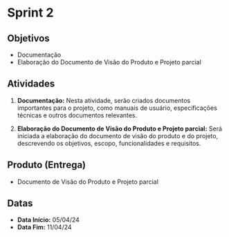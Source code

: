 # Sprint 2

## Objetivos
- Documentação
- Elaboração do Documento de Visão do Produto e Projeto parcial

## Atividades
1. **Documentação:** Nesta atividade, serão criados documentos importantes para o projeto, como manuais de usuário, especificações técnicas e outros documentos relevantes.

2. **Elaboração do Documento de Visão do Produto e Projeto parcial:** Será iniciada a elaboração do documento de visão do produto e do projeto, descrevendo os objetivos, escopo, funcionalidades e requisitos.

## Produto (Entrega)
- Documento de Visão do Produto e Projeto parcial

## Datas
- **Data Início:** 05/04/24
- **Data Fim:** 11/04/24
